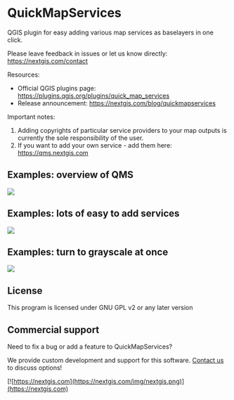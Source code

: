 QuickMapServices
================

QGIS plugin for easy adding various map services as baselayers in one click.

Please leave feedback in issues or let us know directly: https://nextgis.com/contact 

Resources:

* Official QGIS plugins page: https://plugins.qgis.org/plugins/quick_map_services
* Release announcement: https://nextgis.com/blog/quickmapservices

Important notes:

1. Adding copyrights of particular service providers to your map outputs is currently the sole responsibility of the user.
2. If you want to add your own service - add them here: https://qms.nextgis.com

## Examples: overview of QMS
![](https://nextgis.com/wp-content/uploads/2018/02/qms.gif)

## Examples: lots of easy to add services
![](https://nextgis.ru/wp-content/uploads/2015/06/qms-contrib-10.png)

## Examples: turn to grayscale at once
![](https://nextgis.ru/wp-content/uploads/2015/10/qms-grey-mqosm-en.gif)

License
-------------
This program is licensed under GNU GPL v2 or any later version

Commercial support
----------
Need to fix a bug or add a feature to QuickMapServices? 

We provide custom development and support for this software. [Contact us](https://nextgis.com/contact/) to discuss options!

[![https://nextgis.com](https://nextgis.com/img/nextgis.png)](https://nextgis.com)
